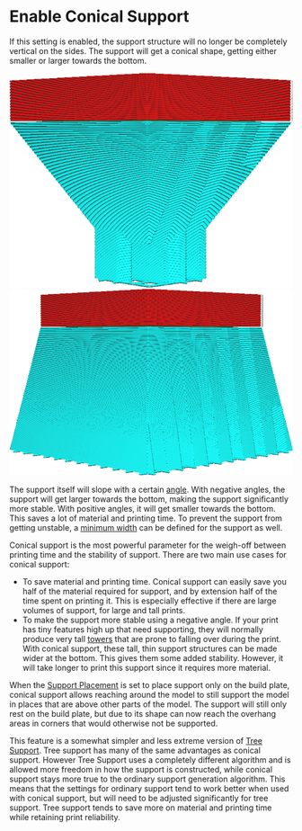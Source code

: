 Enable Conical Support
====
If this setting is enabled, the support structure will no longer be completely vertical on the sides. The support will get a conical shape, getting either smaller or larger towards the bottom.


![The support gets smaller towards the bottom](images/support_conical_enabled.png)
![The support gets larger towards the bottom](images/support_conical_angle_neg10.png)

The support itself will slope with a certain [angle](support_conical_angle.md). With negative angles, the support will get larger towards the bottom, making the support significantly more stable. With positive angles, it will get smaller towards the bottom. This saves a lot of material and printing time. To prevent the support from getting unstable, a [minimum width](support_conical_min_width.md) can be defined for the support as well.

Conical support is the most powerful parameter for the weigh-off between printing time and the stability of support. There are two main use cases for conical support:
* To save material and printing time. Conical support can easily save you half of the material required for support, and by extension half of the time spent on printing it. This is especially effective if there are large volumes of support, for large and tall prints.
* To make the support more stable using a negative angle. If your print has tiny features high up that need supporting, they will normally produce very tall [towers](support_use_towers.md) that are prone to falling over during the print. With conical support, these tall, thin support structures can be made wider at the bottom. This gives them some added stability. However, it will take longer to print this support since it requires more material.

When the [Support Placement](support_type.md) is set to place support only on the build plate, conical support allows reaching around the model to still support the model in places that are above other parts of the model. The support will still only rest on the build plate, but due to its shape can now reach the overhang areas in corners that would otherwise not be supported.

This feature is a somewhat simpler and less extreme version of <!--if cura_version >= 4.7-->[Tree Support](support_structure.md)<!--endif--><!--if cura_version < 4.7:[Tree Support](support_tree_enable.md)-->. Tree support has many of the same advantages as conical support. However Tree Support uses a completely different algorithm and is allowed more freedom in how the support is constructed, while conical support stays more true to the ordinary support generation algorithm. This means that the settings for ordinary support tend to work better when used with conical support, but will need to be adjusted significantly for tree support. Tree support tends to save more on material and printing time while retaining print reliability.
